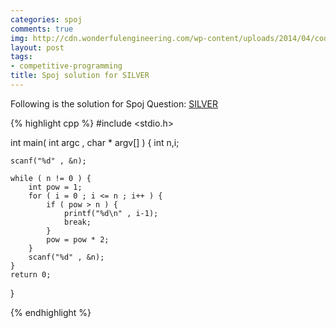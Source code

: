 ```yaml
---
categories: spoj
comments: true
img: http://cdn.wonderfulengineering.com/wp-content/uploads/2014/04/code-wallpaper-6.png
layout: post
tags:
- competitive-programming
title: Spoj solution for SILVER
---
```


Following is the solution for Spoj Question: [SILVER](http://www.spoj.com/problems/SILVER/)

{% highlight cpp %}
#include <stdio.h>

int main( int argc , char * argv[] ) {
	int n,i;

	scanf("%d" , &n);

	while ( n != 0 ) {
		int pow = 1;
		for ( i = 0 ; i <= n ; i++ ) {
			if ( pow > n ) {
				printf("%d\n" , i-1);
				break;
			}
			pow = pow * 2;
		}
		scanf("%d" , &n);
	}
	return 0;
}

{% endhighlight %}